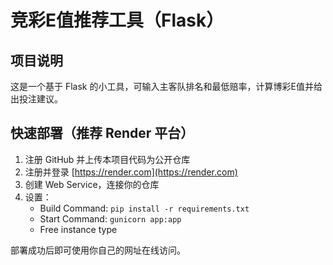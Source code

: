 # 竞彩E值推荐工具（Flask）

## 项目说明
这是一个基于 Flask 的小工具，可输入主客队排名和最低赔率，计算博彩E值并给出投注建议。

## 快速部署（推荐 Render 平台）

1. 注册 GitHub 并上传本项目代码为公开仓库
2. 注册并登录 [https://render.com](https://render.com)
3. 创建 Web Service，连接你的仓库
4. 设置：
   - Build Command: `pip install -r requirements.txt`
   - Start Command: `gunicorn app:app`
   - Free instance type

部署成功后即可使用你自己的网址在线访问。